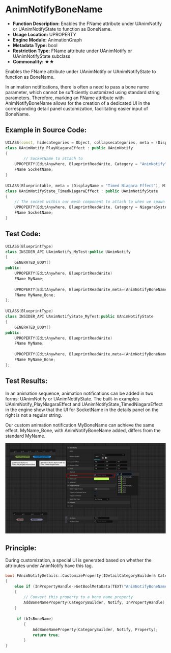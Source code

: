 # AnimNotifyBoneName

- **Function Description:** Enables the FName attribute under UAnimNotify or UAnimNotifyState to function as BoneName.
- **Usage Location:** UPROPERTY
- **Engine Module:** AnimationGraph
- **Metadata Type:** bool
- **Restriction Type:** FName attribute under UAnimNotify or UAnimNotifyState subclass
- **Commonality:** ★★

Enables the FName attribute under UAnimNotify or UAnimNotifyState to function as BoneName.

In animation notifications, there is often a need to pass a bone name parameter, which cannot be sufficiently customized using standard string parameters. Therefore, marking an FName attribute with AnimNotifyBoneName allows for the creation of a dedicated UI in the corresponding detail panel customization, facilitating easier input of BoneName.

## Example in Source Code:

```cpp
UCLASS(const, hidecategories = Object, collapsecategories, meta = (DisplayName = "Play Niagara Particle Effect"), MinimalAPI)
class UAnimNotify_PlayNiagaraEffect : public UAnimNotify
{
		// SocketName to attach to
	UPROPERTY(EditAnywhere, BlueprintReadWrite, Category = "AnimNotify", meta = (AnimNotifyBoneName = "true"))
	FName SocketName;
}

UCLASS(Blueprintable, meta = (DisplayName = "Timed Niagara Effect"), MinimalAPI)
class UAnimNotifyState_TimedNiagaraEffect : public UAnimNotifyState
{
	// The socket within our mesh component to attach to when we spawn the Niagara component
	UPROPERTY(EditAnywhere, BlueprintReadWrite, Category = NiagaraSystem, meta = (ToolTip = "The socket or bone to attach the system to", AnimNotifyBoneName = "true"))
	FName SocketName;
}
```

## Test Code:

```cpp
UCLASS(BlueprintType)
class INSIDER_API UAnimNotify_MyTest:public UAnimNotify
{
	GENERATED_BODY()
public:
	UPROPERTY(EditAnywhere, BlueprintReadWrite)
	FName MyName;

	UPROPERTY(EditAnywhere, BlueprintReadWrite,meta=(AnimNotifyBoneName="true"))
	FName MyName_Bone;
};

UCLASS(BlueprintType)
class INSIDER_API UAnimNotifyState_MyTest:public UAnimNotifyState
{
	GENERATED_BODY()
public:
	UPROPERTY(EditAnywhere, BlueprintReadWrite)
	FName MyName;

	UPROPERTY(EditAnywhere, BlueprintReadWrite,meta=(AnimNotifyBoneName="true"))
	FName MyName_Bone;
};
```

## Test Results:

In an animation sequence, animation notifications can be added in two forms: UAnimNotify or UAnimNotifyState. The built-in examples UAnimNotify_PlayNiagaraEffect and UAnimNotifyState_TimedNiagaraEffect in the engine show that the UI for SocketName in the details panel on the right is not a regular string.

Our custom animation notification MyBoneName can achieve the same effect. MyName_Bone, with AnimNotifyBoneName added, differs from the standard MyName.

![Untitled](Untitled.png)

## Principle:

During customization, a special UI is generated based on whether the attributes under AnimNotify have this tag.

```cpp
bool FAnimNotifyDetails::CustomizeProperty(IDetailCategoryBuilder& CategoryBuilder, UObject* Notify, TSharedPtr<IPropertyHandle> Property)
{
	else if (InPropertyHandle->GetBoolMetaData(TEXT("AnimNotifyBoneName")))
	{
		// Convert this property to a bone name property
		AddBoneNameProperty(CategoryBuilder, Notify, InPropertyHandle);
	}

	 if (bIsBoneName)
		{
			AddBoneNameProperty(CategoryBuilder, Notify, Property);
			return true;
		}
}
```